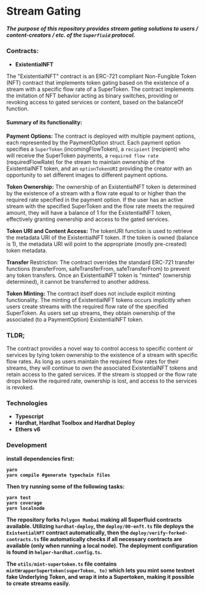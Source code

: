 # Stream Gating

##### The purpose of this repository provides stream gating solutions to <i>users</i> / <i>content-creators</i> / etc. of the `Superfluid` protocol.

### Contracts:
 - <strong>ExistentialNFT</strong>

The "ExistentialNFT" contract is an ERC-721 compliant Non-Fungible Token (NFT) contract that implements token gating based on the existence of a stream with a specific flow rate of a SuperToken. The contract implements the imitation of NFT behavior acting as binary switches, providing or revoking access to gated services or content, based on the balanceOf function.

#### Summary of its functionality:

<b>Payment Options:</b> The contract is deployed with multiple payment options, each represented by the PaymentOption struct. Each payment option specifies a `SuperToken` (incomingFlowToken), a `recipient` (recipient) who will receive the SuperToken payments, a `required flow rate` (requiredFlowRate) for the stream to maintain ownership of the ExistentialNFT token, and an `optionTokenURI` providing the creator with an opportunity to set different images to different payment options.

<b>Token Ownership:</b> The ownership of an ExistentialNFT token is determined by the existence of a stream with a flow rate equal to or higher than the required rate specified in the payment option. If the user has an active stream with the specified SuperToken and the flow rate meets the required amount, they will have a balance of 1 for the ExistentialNFT token, effectively granting ownership and access to the gated services.

<b>Token URI and Content Access:</b> The tokenURI function is used to retrieve the metadata URI of the ExistentialNFT token. If the token is owned (balance is 1), the metadata URI will point to the appropriate (mostly pre-created) token metadata.

<b>Transfer</b> Restriction: The contract overrides the standard ERC-721 transfer functions (transferFrom, safeTransferFrom, safeTransferFrom) to prevent any token transfers. Once an ExistentialNFT token is "minted" (ownership determined), it cannot be transferred to another address.

<b>Token Minting:</b> The contract itself does not include explicit minting functionality. The minting of ExistentialNFT tokens occurs implicitly when users create streams with the required flow rate of the specified SuperToken. As users set up streams, they obtain ownership of the associated (to a PaymentOption) ExistentialNFT token.

### TLDR;
The contract provides a novel way to control access to specific content or services by tying token ownership to the existence of a stream with specific flow rates. As long as users maintain the required flow rates for their streams, they will continue to own the associated ExistentialNFT tokens and retain access to the gated services. If the stream is stopped or the flow rate drops below the required rate, ownership is lost, and access to the services is revoked.


### Technologies

- <b>Typescript<b>
- <b>Hardhat</b>, <b>Hardhat Toolbox</b> and <b>Hardhat Deploy</b>
- <b>Ethers v6</b>

### Development
install dependencies first:
```shell
yarn
yarn compile #generate typechain files
```
Then try running some of the following tasks:

```shell
yarn test
yarn coverage
yarn localnode
```

The repository forks `Polygon Mumbai` making all Superfluid contracts available. Utilizing `hardhat-deploy`, the `deploy/00-enft.ts` file deploys the `ExistentialNFT` contract automatically, then the `deploy/verify-forked-contracts.ts` file automatically checks if all necessary contracts are available (only when running a local node). 
The deployment configuration is found in `helper-hardhat.config.ts`. 

The `utils/mint-supertoken.ts` file contains `mintWrapperSupertoken(superToken, to)` which lets you mint some testnet fake Underlying Token, and wrap it into a Supertoken, making it possible to create streams easily. 
